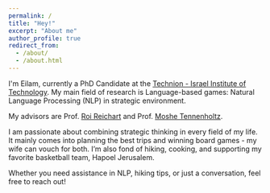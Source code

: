 ```yaml
---
permalink: /
title: "Hey!"
excerpt: "About me"
author_profile: true
redirect_from: 
  - /about/
  - /about.html
---
```


I'm Eilam, currently a PhD Candidate at the [Technion - Israel Institute of Technology](https://www.technion.ac.il/).
My main field of research is Language-based games: Natural Language Processing (NLP) in strategic environment.  

My advisors are Prof. [Roi Reichart](https://roireichart.com/) and Prof.
[Moshe Tennenholtz](https://dds.technion.ac.il/he/academicstaff/moshe-tennenholtz/).

I am passionate about combining strategic thinking in every field of my life. It mainly comes into planning the best trips and winning board games - my wife can vouch for both.
I’m also fond of hiking, cooking, and supporting my favorite basketball team, Hapoel Jerusalem.

Whether you need assistance in NLP,  hiking tips, or just a conversation, feel free to reach out!